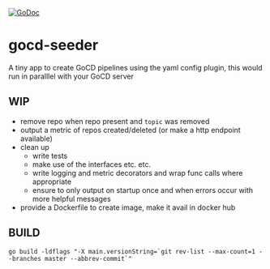[![GoDoc](https://godoc.org/github.com/alex-leonhardt/gocd-seeder?status.svg)](https://godoc.org/github.com/alex-leonhardt/gocd-seeder)

# gocd-seeder
A tiny app to create GoCD pipelines using the yaml config plugin, this would run in paralllel with your GoCD server

## WIP

- remove repo when repo present and `topic` was removed
- output a metric of repos created/deleted (or make a http endpoint available)
- clean up
  - write tests
  - make use of the interfaces etc. etc.
  - write logging and metric decorators and wrap func calls where appropriate
  - ensure to only output on startup once and when errors occur with more helpful messages
- provide a Dockerfile to create image, make it avail in docker hub


## BUILD

```
go build -ldflags "-X main.versionString=`git rev-list --max-count=1 --branches master --abbrev-commit`"
```
